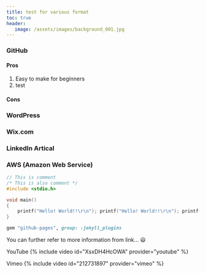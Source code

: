 ```yaml
---
title: test for various format
toc: true
header:
   image: /assets/images/background_001.jpg
---
```


### GitHub
#### Pros
1. Easy to make for beginners
2. test
#### Cons

### WordPress

### Wix.com

### LinkedIn Artical

### AWS (Amazon Web Service)

```c
// This is comment
/* This is also comment */
#include <stdio.h>

void main()
{
	printf("Hello! World!!\r\n"); printf("Hello! World!!\r\n"); printf("Hello! World!!\r\n"); printf("Hello! World!!\r\n");
}
```

```ruby     
gem "github-pages", group: :jekyll_plugins
```
You can further refer to more information from link... :smiley:

YouTube
{% include video id="XsxDH4HcOWA" provider="youtube" %}

Vimeo
{% include video id="212731897" provider="vimeo" %}

